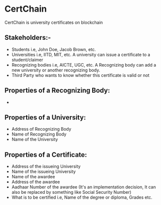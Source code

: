# CertChain
CertChain is university certificates on blockchain

## Stakeholders:-
- Students i.e, John Doe, Jacob Brown, etc. 
- Universities i.e, IITD, MIT, etc. A university can issue a certificate to a student/claimer
- Recognizing bodies i.e, AICTE, UGC, etc. A Recognizing body can add a new university or another recognizing body. 
- Third Party who wants to know whether this certificate is valid or not

## Properties of a Recognizing Body:
- 

## Properties of a University:
- Address of Recognizing Body
- Name of Recognizing Body 
- Name of the University

## Properties of a Certificate:
- Address of the issueing University
- Name of the issueing University
- Name of the awardee
- Address of the awardee
- Aadhaar Number of the awardee (It's an implementation decision, It can also be replaced by something like Social Security Number)
- What is to be certified i.e, Name of the degree or diploma, Grades etc.